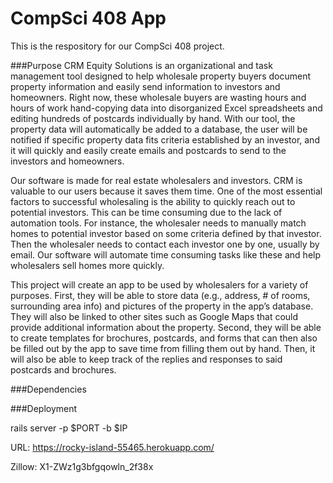 # CompSci 408 App

This is the respository for our CompSci 408 project.

###Purpose
CRM Equity Solutions is an organizational and task management tool designed to help wholesale property buyers document property information and easily send information to investors and homeowners. Right now, these wholesale buyers are wasting hours and hours of work hand-copying data into disorganized Excel spreadsheets and editing hundreds of postcards individually by hand. With our tool, the property data will automatically be added to a database, the user will be notified if specific property data fits criteria established by an investor, and it will quickly and easily create emails and postcards to send to the investors and homeowners.

Our software is made for real estate wholesalers and investors. CRM is valuable to our users because it saves them time. One of the most essential factors to successful wholesaling is the ability to quickly reach out to potential investors. This can be time consuming due to the lack of automation tools. For instance, the wholesaler needs to manually match homes to potential investor based on some criteria defined by that investor. Then the wholesaler needs to contact each investor one by one, usually by email. Our software will automate time consuming tasks like these and help wholesalers sell homes more quickly.

This project will create an app to be used by wholesalers for a variety of purposes. First, they will be able to store data (e.g., address, # of rooms, surrounding area info) and pictures of the property in the app’s database. They will also be linked to other sites such as Google Maps that could provide additional information about the property. Second, they will be able to create templates for brochures, postcards, and forms that can then also be filled out by the app to save time from filling them out by hand. Then, it will also be able to keep track of the replies and responses to said postcards and brochures.

###Dependencies


###Deployment


rails server -p $PORT -b $IP

URL: https://rocky-island-55465.herokuapp.com/

Zillow: X1-ZWz1g3bfgqowln_2f38x